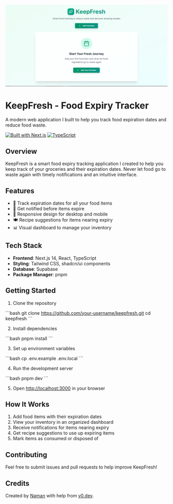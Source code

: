 [![KeepFresh Screenshot](public/KeepFresh-interface.png)](https://keepfresh.vercel.app/)

# KeepFresh - Food Expiry Tracker

A modern web application I built to help you track food expiration dates and reduce food waste.

[![Built with Next.js](https://img.shields.io/badge/Built%20with-Next.js-black?style=for-the-badge&logo=next.js)](https://nextjs.org/)
[![TypeScript](https://img.shields.io/badge/TypeScript-blue?style=for-the-badge&logo=typescript)](https://www.typescriptlang.org/)

## Overview

KeepFresh is a smart food expiry tracking application I created to help you keep track of your groceries and their expiration dates. Never let food go to waste again with timely notifications and an intuitive interface.

## Features

- 📅 Track expiration dates for all your food items
- 🔔 Get notified before items expire
- 📱 Responsive design for desktop and mobile
- 🍽️ Recipe suggestions for items nearing expiry
- 📊 Visual dashboard to manage your inventory

## Tech Stack

- **Frontend**: Next.js 14, React, TypeScript
- **Styling**: Tailwind CSS, shadcn/ui components
- **Database**: Supabase
- **Package Manager**: pnpm

## Getting Started

1. Clone the repository

\`\`\`bash
git clone https://github.com/your-username/keepfresh.git
cd keepfresh
\`\`\`

2. Install dependencies

\`\`\`bash
pnpm install
\`\`\`

3. Set up environment variables

\`\`\`bash
cp .env.example .env.local
\`\`\`

4. Run the development server

\`\`\`bash
pnpm dev
\`\`\`

5. Open [http://localhost:3000](http://localhost:3000) in your browser

## How It Works

1. Add food items with their expiration dates
2. View your inventory in an organized dashboard
3. Receive notifications for items nearing expiry
4. Get recipe suggestions to use up expiring items
5. Mark items as consumed or disposed of

## Contributing

Feel free to submit issues and pull requests to help improve KeepFresh!

## Credits

Created by [Naman](https://github.com/NamanOG) with help from [v0.dev](https://v0.dev).
